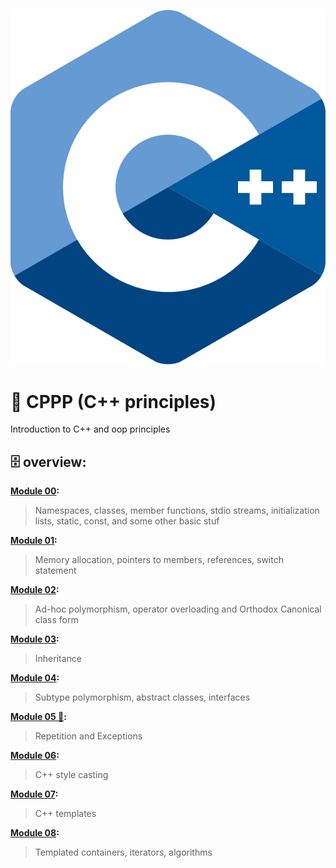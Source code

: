
<p align="center">
  <img alt="C++ logo" src="./ISO_C++_Logo.svg" />
</p>

# 🧶 CPPP (C++ principles)

Introduction to C++ and oop principles

## 🗄️ overview:

**[Module 00](https://github.com/42-Ikole/cpp/tree/master/cpp00):**  
> Namespaces, classes, member functions, stdio streams,
initialization lists, static, const, and some other basic
stuf

**[Module 01](https://github.com/42-Ikole/cpp/tree/master/cpp01):**  
> Memory allocation, pointers to members, references, switch statement

**[Module 02](https://github.com/42-Ikole/cpp/tree/master/cpp02):**  
> Ad-hoc polymorphism, operator overloading and Orthodox Canonical class form

**[Module 03](https://github.com/42-Ikole/cpp/tree/master/cpp03):**  
> Inheritance

**[Module 04](https://github.com/42-Ikole/cpp/tree/master/cpp04):**  
> Subtype polymorphism, abstract classes, interfaces

**[Module 05 🥱](https://github.com/42-Ikole/cpp/tree/master/cpp05):**  
> Repetition and Exceptions

**[Module 06](https://github.com/42-Ikole/cpp/tree/master/cpp06):**  
> C++ style casting

**[Module 07](https://github.com/42-Ikole/cpp/tree/master/cpp07):**  
> C++ templates

**[Module 08](https://github.com/42-Ikole/cpp/tree/master/cpp08):**  
> Templated containers, iterators, algorithms
